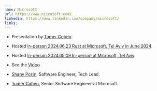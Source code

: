```yaml
---
name: Microsoft
url: https://www.microsoft.com/
linkedin: https://www.linkedin.com/company/microsoft/
links:
---
```


* Presentation by [Tomer Cohen](https://www.linkedin.com/in/tomercode/).
* Hosted [In-person 2024.06.23 Rust at Microsoft, Tel Aviv in June 2024](https://rust.org.il/events/2024-06-23-rust-at-microsoft).
* Hosted [In-person 2024.05.09 In-person at Microsoft, Tel Aviv](https://rust.org.il/events/2024-05-09-in-person-at-microsoft).
* See the [Video](https://youtu.be/Fi--zxTU-8w)

* [Shany Pozin](https://www.linkedin.com/in/shany/), Software Engineer, Tech Lead.
* [Tomer Cohen](https://www.linkedin.com/in/tomercode/), Senior Software Engineer at Microsoft.


